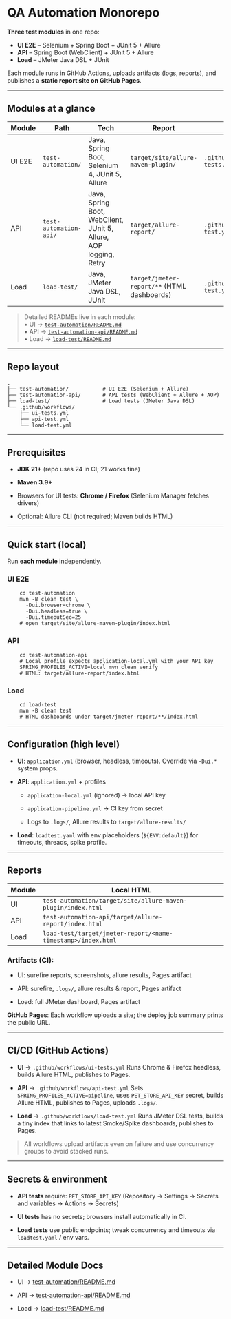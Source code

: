 # QA Automation Monorepo

**Three test modules** in one repo:
- **UI E2E** – Selenium + Spring Boot + JUnit 5 + Allure
- **API** – Spring Boot (WebClient) + JUnit 5 + Allure
- **Load** – JMeter Java DSL + JUnit

Each module runs in GitHub Actions, uploads artifacts (logs, reports), and publishes a **static report site on GitHub Pages**.

---

## Modules at a glance

| Module | Path | Tech | Report | CI Workflow |
|---|---|---|---|---|
| UI E2E | `test-automation/` | Java, Spring Boot, Selenium 4, JUnit 5, Allure | `target/site/allure-maven-plugin/` | `.github/workflows/ui-tests.yml` |
| API | `test-automation-api/` | Java, Spring Boot, WebClient, JUnit 5, Allure, AOP logging, Retry | `target/allure-report/` | `.github/workflows/api-test.yml` |
| Load | `load-test/` | Java, JMeter Java DSL, JUnit | `target/jmeter-report/**` (HTML dashboards) | `.github/workflows/load-test.yml` |

> Detailed READMEs live in each module:  
> • UI → [`test-automation/README.md`](test-automation/README.md)  
> • API → [`test-automation-api/README.md`](test-automation-api/README.md)  
> • Load → [`load-test/README.md`](load-test/README.md)

---

## Repo layout

```text
.
├── test-automation/           # UI E2E (Selenium + Allure)
├── test-automation-api/       # API tests (WebClient + Allure + AOP)
├── load-test/                 # Load tests (JMeter Java DSL)
└── .github/workflows/
    ├── ui-tests.yml
    ├── api-test.yml
    └── load-test.yml
```

---

## Prerequisites

- **JDK 21+** (repo uses 24 in CI; 21 works fine)

- **Maven 3.9+**

- Browsers for UI tests: **Chrome / Firefox** (Selenium Manager fetches drivers)

- Optional: Allure CLI (not required; Maven builds HTML)

---

## Quick start (local)

Run **each module** independently.

### UI E2E

```shell
    cd test-automation
    mvn -B clean test \
      -Dui.browser=chrome \
      -Dui.headless=true \
      -Dui.timeoutSec=25
    # open target/site/allure-maven-plugin/index.html
```
### API

```shell
    cd test-automation-api
    # Local profile expects application-local.yml with your API key
    SPRING_PROFILES_ACTIVE=local mvn clean verify
    # HTML: target/allure-report/index.html
```

### Load

```shell
    cd load-test
    mvn -B clean test
    # HTML dashboards under target/jmeter-report/**/index.html
```

---

## Configuration (high level)

- **UI**: `application.yml` (browser, headless, timeouts). Override via `-Dui.*` system props.

- **API**: `application.yml` + profiles

    - `application-local.yml` (ignored) → local API key

    - `application-pipeline.yml` → CI key from secret

    - Logs to `.logs/`, Allure results to `target/allure-results/`

- **Load**: `loadtest.yaml` with env placeholders (`${ENV:default}`) for timeouts, threads, spike profile.

---

## Reports

| Module | Local HTML                                                   |
| ------ | ------------------------------------------------------------ |
| UI     | `test-automation/target/site/allure-maven-plugin/index.html` |
| API    | `test-automation-api/target/allure-report/index.html`        |
| Load   | `load-test/target/jmeter-report/<name-timestamp>/index.html` |

### Artifacts (CI):

- UI: surefire reports, screenshots, allure results, Pages artifact

- API: surefire, `.logs/`, allure results & report, Pages artifact

- Load: full JMeter dashboard, Pages artifact

**GitHub Pages**: Each workflow uploads a site; the deploy job summary prints the public URL.

---

## CI/CD (GitHub Actions)

- **UI** → `.github/workflows/ui-tests.yml`
Runs Chrome & Firefox headless, builds Allure HTML, publishes to Pages.

- **API** → `.github/workflows/api-test.yml`
Sets `SPRING_PROFILES_ACTIVE=pipeline`, uses `PET_STORE_API_KEY` secret, builds Allure HTML, publishes to Pages, uploads `.logs/`.

- **Load** → `.github/workflows/load-test.yml`
Runs JMeter DSL tests, builds a tiny index that links to latest Smoke/Spike dashboards, publishes to Pages.

> All workflows upload artifacts even on failure and use concurrency groups to avoid stacked runs.

---

## Secrets & environment

- **API tests** require: `PET_STORE_API_KEY` (Repository → Settings → Secrets and variables → Actions → Secrets)

- **UI tests** has no secrets; browsers install automatically in CI.

- **Load tests** use public endpoints; tweak concurrency and timeouts via `loadtest.yaml` / env vars.

---

## Detailed Module Docs

- UI → [test-automation/README.md](test-automation/README.md)

- API → [test-automation-api/README.md](test-automation-api/README.md)

- Load → [load-test/README.md](load-test/README.md)